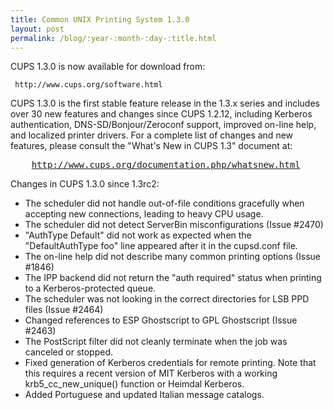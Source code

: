 ```yaml
---
title: Common UNIX Printing System 1.3.0
layout: post
permalink: /blog/:year-:month-:day-:title.html
---
```


CUPS 1.3.0 is now available for download from:

     http://www.cups.org/software.html
<P>CUPS 1.3.0 is the first stable feature release in the 1.3.x series andincludes over 30 new features and changes since CUPS 1.2.12, includingKerberos authentication, DNS-SD/Bonjour/Zeroconf support, improved on-linehelp, and localized printer drivers. For a complete list of changes and newfeatures, please consult the "What's New in CUPS 1.3" document at:</P><PRE>    <A HREF="http://www.cups.org/documentation.php/whatsnew.html">http://www.cups.org/documentation.php/whatsnew.html</A></PRE><P>Changes in CUPS 1.3.0 since 1.3rc2:</P>
- The scheduler did not handle out-of-file conditions gracefully when accepting new connections, leading to heavy CPU usage.
- The scheduler did not detect ServerBin misconfigurations (Issue #2470)
- &quot;AuthType Default&quot; did not work as expected when the &quot;DefaultAuthType foo&quot; line appeared after it in the cupsd.conf file.
- The on-line help did not describe many common printing options (Issue #1846)
- The IPP backend did not return the &quot;auth required&quot; status when printing to a Kerberos-protected queue.
- The scheduler was not looking in the correct directories for LSB PPD files (Issue #2464)
- Changed references to ESP Ghostscript to GPL Ghostscript (Issue #2463)
- The PostScript filter did not cleanly terminate when the job was canceled or stopped.
- Fixed generation of Kerberos credentials for remote printing.  Note that this requires a recent version of MIT Kerberos with a working krb5_cc_new_unique() function or Heimdal Kerberos.
- Added Portuguese and updated Italian message catalogs.
